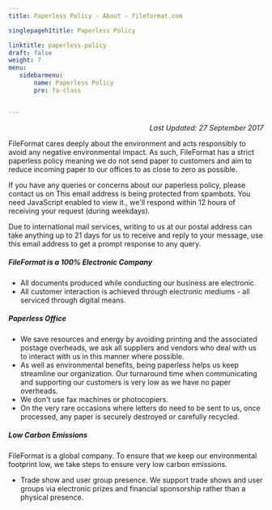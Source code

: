 ```yaml
---
title: Paperless Policy - About - fileformat.com

singlepageh1title: Paperless Policy

linktitle: paperless-policy
draft: false
weight: 7
menu:
   sidebarmenu: 
       name: Paperless Policy
       pre: fa-class


---
```



<div class="box1">
<p style="text-align: right;"><em>Last Updated: </em><i>27 September 2017</i></p>
<p>FileFormat cares deeply about the environment and acts responsibly to avoid any negative environmental impact. As such, FileFormat has a strict paperless policy meaning we do not send paper to customers and aim to reduce incoming paper to our offices to as close to zero as possible.</p>
<p>If you have any queries or concerns about our paperless policy, please contact us on <span id="cloakc2c635466cc5581e25b58f125fc49f4f">This email address is being protected from spambots. You need JavaScript enabled to view it.</span><script type="text/javascript">document.getElementById('cloakc2c635466cc5581e25b58f125fc49f4f').innerHTML='';var prefix='&#109;a'+'i&#108;'+'&#116;o';var path='hr'+'ef'+'=';var addyc2c635466cc5581e25b58f125fc49f4f='s&#97;l&#101;s'+'&#64;';addyc2c635466cc5581e25b58f125fc49f4f=addyc2c635466cc5581e25b58f125fc49f4f+'f&#105;l&#101;f&#111;rm&#97;t'+'&#46;'+'c&#111;m';var addy_textc2c635466cc5581e25b58f125fc49f4f='s&#97;l&#101;s'+'&#64;'+'f&#105;l&#101;f&#111;rm&#97;t'+'&#46;'+'c&#111;m';document.getElementById('cloakc2c635466cc5581e25b58f125fc49f4f').innerHTML+='<a '+path+'\''+prefix+':'+addyc2c635466cc5581e25b58f125fc49f4f+'\' rel="alternate">'+addy_textc2c635466cc5581e25b58f125fc49f4f+'<\/a>';</script>, we'll respond within 12 hours of receiving your request (during weekdays).</p>
<p>Due to international mail services, writing to us at our postal address can take anything up to 21 days for us to receive and reply to your message, use this email address to get a prompt response to any query.</p>
</div>
<div class="box1">
<h5>FileFormat is a 100% Electronic Company</h5>
<ul class="content">
<li>All documents produced while conducting our business are electronic.</li>
<li>All customer interaction is achieved through electronic mediums - all serviced through digital means.</li>
</ul>
</div>
<div class="box1">
<h5>Paperless Office</h5>
<ul class="content">
<li>We save resources and energy by avoiding printing and the associated postage overheads, we ask all suppliers and vendors who deal with us to interact with us in this manner where possible.</li>
<li>As well as environmental benefits, being paperless helps us keep streamline our organization. Our turnaround time when communicating and supporting our customers is very low as we have no paper overheads.</li>
<li>We don't use fax machines or photocopiers.</li>
<li>On the very rare occasions where letters do need to be sent to us, once processed, any paper is securely destroyed or carefully recycled.</li>
</ul>
</div>
<div class="box1">
<h5>Low Carbon Emissions</h5>
<p>FileFormat is a global company. To ensure that we keep our environmental footprint low, we take steps to ensure very low carbon emissions.</p>
<ul class="content">
<li>Trade show and user group presence. We support trade shows and user groups via electronic prizes and financial sponsorship rather than a physical presence.</li>
</ul>
</div>
